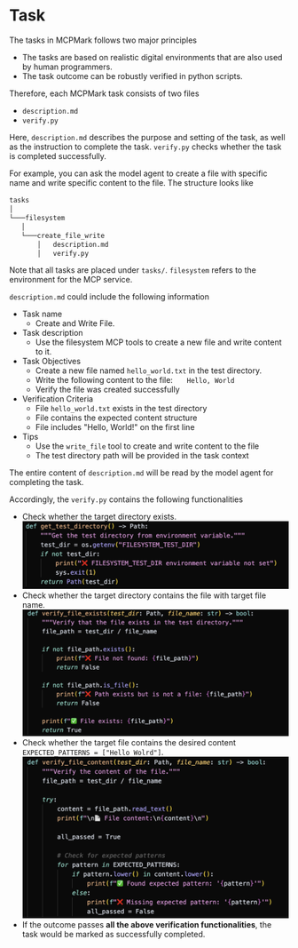 # Task

The tasks in MCPMark follows two major principles
- The tasks are based on realistic digital environments that are also used by human programmers.
- The task outcome can be robustly verified in python scripts.

Therefore, each MCPMark task consists of two files

- `description.md`
- `verify.py`

Here, `description.md` describes the purpose and setting of the task, as well as the instruction to complete the task. `verify.py` checks whether the task is completed successfully.

For example, you can ask the model agent to create a file with specific name and write specific content to the file. The structure looks like

```
tasks 
│
└───filesystem
   │
   └───create_file_write
       │   description.md
       │   verify.py
```

Note that all tasks are placed under `tasks/`. `filesystem` refers to the environment for the MCP service.

`description.md` could include the following information

- Task name
    - Create and Write File.
- Task description
    - Use the filesystem MCP tools to create a new file and write content to it.
- Task Objectives
    - Create a new file named `hello_world.txt` in the test directory.
    - Write the following content to the file:   ```   Hello, World```
    - Verify the file was created successfully
-  Verification Criteria
    - File `hello_world.txt` exists in the test directory
    - File contains the expected content structure
    - File includes "Hello, World!" on the first line
- Tips
    - Use the `write_file` tool to create and write content to the file
    - The test directory path will be provided in the task context

The entire content of `description.md` will be read by the model agent for completing the task. 

Accordingly, the `verify.py` contains the following functionalities
- Check whether the target directory exists. ![Check Target Directory](../../asset/task_sample/task_sample_verify_get_test_dir.png)
- Check whether the target directory contains the file with target file name. ![Check Target File Existence](../../asset/task_sample/task_sample_verify_file_existence.png)
- Check whether the target file contains the desired content `EXPECTED_PATTERNS = ["Hello Wolrd"]`. ![Check Content in Target File](../../asset/task_sample/task_sample_verify_check_content.png)
- If the outcome passes **all the above verification functionalities**, the task would be marked as successfully completed.